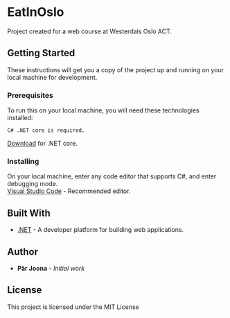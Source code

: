 # EatInOslo

Project created for a web course at Westerdals Oslo ACT.

## Getting Started

These instructions will get you a copy of the project up and running on your local machine for development.

### Prerequisites

To run this on your local machine, you will need these technologies installed:  

```
C# .NET core is required.
```
[Download](https://dotnet.microsoft.com/download) for .NET core.

### Installing

On your local machine, enter any code editor that supports C#, and enter debugging mode.  
[Visual Studio Code](https://code.visualstudio.com/) - Recommended editor.

## Built With

* [.NET](https://dotnet.microsoft.com/) - A developer platform for building web applications.

## Author

* **Pär Joona** - *Initial work*

## License

This project is licensed under the MIT License
